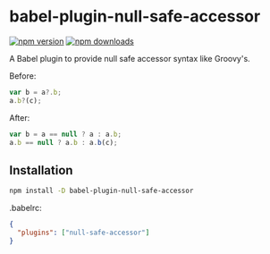 # babel-plugin-null-safe-accessor

[![npm version](https://img.shields.io/npm/v/babel-plugin-null-safe-accessor.svg?style=flat-square)](https://www.npmjs.org/package/babel-plugin-null-safe-accessor)
[![npm downloads](https://img.shields.io/npm/dm/babel-plugin-null-safe-accessor.svg?style=flat-square)](https://www.npmjs.org/package/babel-plugin-null-safe-accessor)

A Babel plugin to provide null safe accessor syntax like Groovy's.

Before:

```js
var b = a?.b;
a.b?(c);
```

After:

```js
var b = a == null ? a : a.b;
a.b == null ? a.b : a.b(c);
```

## Installation

```sh
npm install -D babel-plugin-null-safe-accessor
```

.babelrc:

```json
{
  "plugins": ["null-safe-accessor"]
}
```
